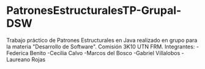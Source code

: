 # PatronesEstructuralesTP-Grupal-DSW
Trabajo práctico de Patrones Estructurales en Java realizado en grupo para la materia "Desarrollo de Software". Comisión 3K10 UTN FRM.
Integrantes:
-Federica Benito
-Cecilia Calvo
-Marcos del Bosco
-Gabriel Villalobos
-Laureano Rojas
